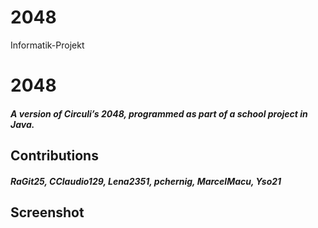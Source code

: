 # 2048
Informatik-Projekt

#  2048
##### A version of Circuli’s 2048, programmed as part of a school project in Java.
## Contributions
##### **RaGit25, CClaudio129**, Lena2351, pchernig, MarcelMacu, Yso21
## Screenshot
